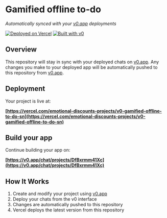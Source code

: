 # Gamified offline to-do

*Automatically synced with your [v0.app](https://v0.app) deployments*

[![Deployed on Vercel](https://img.shields.io/badge/Deployed%20on-Vercel-black?style=for-the-badge&logo=vercel)](https://vercel.com/emotional-discounts-projects/v0-gamified-offline-to-do-sn)
[![Built with v0](https://img.shields.io/badge/Built%20with-v0.app-black?style=for-the-badge)](https://v0.app/chat/projects/DfBxrmm41Xc)

## Overview

This repository will stay in sync with your deployed chats on [v0.app](https://v0.app).
Any changes you make to your deployed app will be automatically pushed to this repository from [v0.app](https://v0.app).

## Deployment

Your project is live at:

**[https://vercel.com/emotional-discounts-projects/v0-gamified-offline-to-do-sn](https://vercel.com/emotional-discounts-projects/v0-gamified-offline-to-do-sn)**

## Build your app

Continue building your app on:

**[https://v0.app/chat/projects/DfBxrmm41Xc](https://v0.app/chat/projects/DfBxrmm41Xc)**

## How It Works

1. Create and modify your project using [v0.app](https://v0.app)
2. Deploy your chats from the v0 interface
3. Changes are automatically pushed to this repository
4. Vercel deploys the latest version from this repository